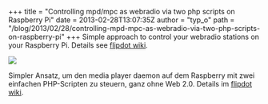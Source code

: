 +++
title = "Controlling mpd/mpc as webradio via two php scripts on Raspberry Pi"
date = 2013-02-28T13:07:35Z
author = "typ_o"
path = "/blog/2013/02/28/controlling-mpd-mpc-as-webradio-via-two-php-scripts-on-raspberry-pi"
+++
Simple approach to control your webradio stations on your Raspberry Pi.
Details see [flipdot
wiki](http://flipdot.org/wiki/index.php?title=Control_mpc_via_php).

[![](https://flipdot.org/blog/uploads/Screenshot.jpg)](http://flipdot.org/wiki/index.php?title=Control_mpc_via_php)

Simpler Ansatz, um den media player daemon auf dem Raspberry mit zwei
einfachen PHP-Scripten zu steuern, ganz ohne Web 2.0. Details im
[flipdot
wiki](http://flipdot.org/wiki/index.php?title=Control_mpc_via_php).
